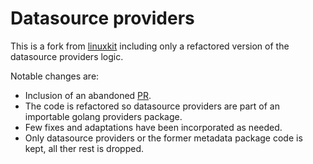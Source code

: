 # Datasource providers

This is a fork from [linuxkit](https://github.com/linuxkit/linuxkit) including only a refactored version of the
datasource providers logic.

Notable changes are:
* Inclusion of an abandoned [PR](https://github.com/linuxkit/linuxkit/pull/3585).
* The code is refactored so datasource providers are part of an importable golang providers package.
* Few fixes and adaptations have been incorporated as needed.
* Only datasource providers or the former metadata package code is kept, all ther rest is dropped.
